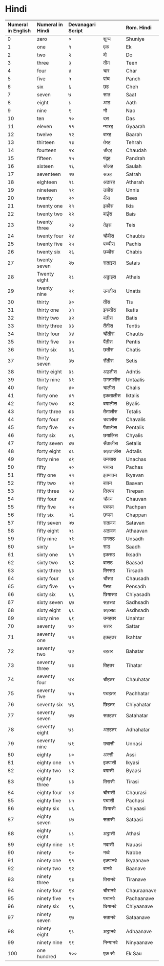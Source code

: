 # Hindi



| Numeral in English | Numeral in Hindi | Devanagari Script |  | Rom. Hindi |
| :--- | :--- | :--- | :--- | :--- |
| 0 | zero | ० | शून्य | Shuniye |
| 1 | one | १ | एक | Ek |
| 2 | two | २ | दो | Do |
| 3 | three | ३ | तीन | Teen |
| 4 | four | ४ | चार | Char |
| 5 | five | ५ | पांच | Panch |
| 6 | six | ६ | छह | Cheh |
| 7 | seven | ७ | सात | Saat |
| 8 | eight | ८ | आठ | Aath |
| 9 | nine | ९ | नौ | Nao |
| 10 | ten | १० | दस | Das |
| 11 | eleven | ११ | ग्यारह | Gyaarah |
| 12 | twelve | १२ | बारह | Baarah |
| 13 | thirteen | १३ | तेरह | Tehrah |
| 14 | fourteen | १४ | चौदह | Chaudah |
| 15 | fifteen | १५ | पंद्रह | Pandrah |
| 16 | sixteen | १६ | सोलह | Saulah |
| 17 | seventeen | १७ | सत्रह | Satrah |
| 18 | eighteen | १८ | अठारह | Atharah |
| 19 | nineteen | १९ | उन्नीस | Unnis |
| 20 | twenty | २० | बीस | Bees |
| 21 | twenty one | २१ | इकीस | Ikis |
| 22 | twenty two | २२ | बाईस | Bais |
| 23 | twenty three | २३ | तेइस | Teis |
| 24 | twenty four | २४ | चौबीस | Chaubis |
| 25 | twenty five | २५ | पच्चीस | Pachis |
| 26 | twenty six | २६ | छब्बीस | Chabis |
| 27 | twenty seven | २७ | सताइस | Satais |
| 28 | Twenty eight | २८ | अट्ठाइस | Athais |
| 29 | twenty nine | २९ | उनतीस | Unatis |
| 30 | thirty | ३० | तीस | Tis |
| 31 | thirty one | ३१ | इकतीस | Ikatis |
| 32 | thirty two | ३२ | बतीस | Batis |
| 33 | thirty three | ३३ | तैंतीस | Tentis |
| 34 | thirty four | ३४ | चौंतीस | Chautis |
| 35 | thirty five | ३५ | पैंतीस | Pentis |
| 36 | thirty six | ३६ | छतीस | Chatis |
| 37 | thirty seven | ३७ | सैंतीस | Setis |
| 38 | thirty eight | ३८ | अड़तीस | Adhtis |
| 39 | thirty nine | ३९ | उनतालीस | Untaalis |
| 40 | forty | ४० | चालीस | Chalis |
| 41 | forty one | ४१ | इकतालीस | Iktalis |
| 42 | forty two | ४२ | बयालीस | Byalis |
| 43 | forty three | ४३ | तैतालीस | Tetalis |
| 44 | forty four | ४४ | चवालीस | Chavalis |
| 45 | forty five | ४५ | पैंतालीस | Pentalis |
| 46 | forty six | ४६ | छयालिस | Chyalis |
| 47 | forty seven | ४७ | सैंतालीस | Setalis |
| 48 | forty eight | ४८ | अड़तालीस | Adtalis |
| 49 | forty nine | ४९ | उनचास | Unachas |
| 50 | fifty | ५० | पचास | Pachas |
| 51 | fifty one | ५१ | इक्यावन | Ikyavan |
| 52 | fifty two | ५२ | बावन | Baavan |
| 53 | fifty three | ५३ | तिरपन | Tirepan |
| 54 | fifty four | ५४ | चौवन | Chauvan |
| 55 | fifty five | ५५ | पचपन | Pachpan |
| 56 | fifty six | ५६ | छप्पन | Chappan |
| 57 | fifty seven | ५७ | सतावन | Satavan |
| 58 | fifty eight | ५८ | अठावन | Athaavan |
| 59 | fifty nine | ५९ | उनसठ | Unsadh |
| 60 | sixty | ६० | साठ | Saadh |
| 61 | sixty one | ६१ | इकसठ | Iksadh |
| 62 | sixty two | ६२ | बासठ | Baasad |
| 63 | sixty three | ६३ | तिरसठ | Tirsadh |
| 64 | sixty four | ६४ | चौंसठ | Chausadh |
| 65 | sixty five | ६५ | पैंसठ | Pensadh |
| 66 | sixty six | ६६ | छियासठ | Chiyasadh |
| 67 | sixty seven | ६७ | सड़सठ | Sadhsadh |
| 68 | sixty eight | ६८ | अड़सठ | Asdhsadh |
| 69 | sixty nine | ६९ | उनहतर | Unahtar |
| 70 | seventy | ७० | सत्तर | Sattar |
| 71 | seventy one | ७१ | इकहतर | Ikahtar |
| 72 | seventy two | ७२ | बहतर | Bahatar |
| 73 | seventy three | ७३ | तिहतर | Tihatar |
| 74 | seventy four | ७४ | चौहतर | Chauhatar |
| 75 | seventy five | ७५ | पचहतर | Pachhatar |
| 76 | seventy six | ७६ | छिहतर | Chiyahatar |
| 77 | seventy seven | ७७ | सतहतर | Satahatar |
| 78 | seventy eight | ७८ | अठहतर | Adhahatar |
| 79 | seventy nine | ७९ | उन्नासी | Unnasi |
| 80 | eighty | ८० | अस्सी | Assi |
| 81 | eighty one | ८१ | इक्यासी | Ikyasi |
| 82 | eighty two | ८२ | बयासी | Byaasi |
| 83 | eighty three | ८३ | तिरासी | Tirasi |
| 84 | eighty four | ८४ | चौरासी | Chaurasi |
| 85 | eighty five | ८५ | पचासी | Pachasi |
| 86 | eighty six | ८६ | छियासी | Chiyaasi |
| 87 | eighty seven | ८७ | सतासी | Sataasi |
| 88 | eighty eight | ८८ | अट्ठासी | Athasi |
| 89 | eighty nine | ८९ | नवासी | Nauasi |
| 90 | ninety | ९० | नब्बे | Nabbe |
| 91 | ninety one | ९१ | इक्यानवे | Ikyaanave |
| 92 | ninety two | ९२ | बानवे | Baanave |
| 93 | ninety three | ९३ | तिरानवे | Tiranave |
| 94 | ninety four | ९४ | चौरानवे | Chauraanave |
| 95 | ninety five | ९५ | पचानवे | Pachaanave |
| 96 | ninety six | ९६ | छियानवे | Chiyaanave |
| 97 | ninety seven | ९७ | सतानवे | Sataanave |
| 98 | ninety eight | ९८ | अट्ठानवे | Adhaanave |
| 99 | ninety nine | ९९ | निन्यानवे | Ninyaanave |
| 100 | one hundred | १०० | एक सौ | Ek Sau |

